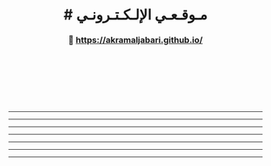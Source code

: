 <h1 align="center"># مـوقـعـي الإلـكـتـرونـي</h1>
<h3 align="center">
  🔗 <a href="https://akramaljabari.github.io/">https://akramaljabari.github.io/</a>
</h3>
<br>
<br>
<br>
<br>
<br>
<br>
<hr>
<hr>
<hr>
<hr>
<hr>
<hr>
<hr>
